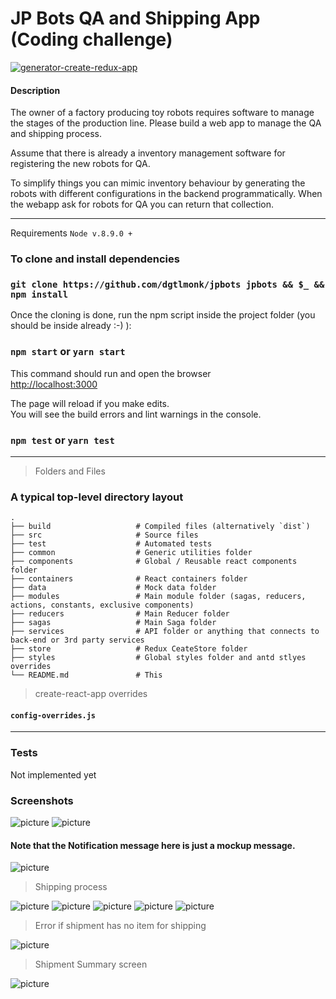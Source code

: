 # JP Bots QA and Shipping App (Coding challenge)
[![generator-create-redux-app](https://img.shields.io/badge/built%20with-generator--create--redux--app-brightgreen.svg)](https://github.com/jonidelv/generator-create-redux-app)

#### Description

The owner of a factory producing toy robots requires software to manage the stages of the production line. Please build a web app to manage the QA and shipping process.

Assume that there is already a inventory management software for registering the new robots for QA.

To simplify things you can mimic inventory behaviour by generating the robots with different configurations in the backend programmatically. When the webapp ask for robots for QA you can return that collection.

------

Requirements
`Node v.8.9.0 +`


### To clone and install dependencies

### `git clone https://github.com/dgtlmonk/jpbots jpbots && $_ && npm install`

Once the cloning is done, run the npm script inside the project folder (you should be inside already :-) ):



### `npm start` or `yarn start`

This command should run and open the browser<br>
[http://localhost:3000](http://localhost:3000)

The page will reload if you make edits.<br>
You will see the build errors and lint warnings in the console.

### `npm test` or `yarn test`

------
> Folders and Files


### A typical top-level directory layout

    .
    ├── build                   # Compiled files (alternatively `dist`)
    ├── src                     # Source files
    ├── test                    # Automated tests
    ├── common                  # Generic utilities folder
    ├── components              # Global / Reusable react components folder
    ├── containers              # React containers folder
    ├── data                    # Mock data folder
    ├── modules                 # Main module folder (sagas, reducers, actions, constants, exclusive components)
    ├── reducers                # Main Reducer folder
    ├── sagas                   # Main Saga folder
    ├── services                # API folder or anything that connects to back-end or 3rd party services
    ├── store                   # Redux CeateStore folder
    ├── styles                  # Global styles folder and antd stlyes overrides
    └── README.md               # This


> create-react-app overrides
#### `config-overrides.js`

------

### Tests

Not implemented yet

### Screenshots
![picture](https://cdn.pbrd.co/images/HncZwOa.png)
![picture](https://cdn.pbrd.co/images/Hnd1Vt3.jpg)

#### Note that the Notification message here is just a mockup message.

![picture](https://cdn.pbrd.co/images/Hnd2nRl.jpg)

> Shipping process

![picture](https://cdn.pbrd.co/images/HndcZ6V.jpg)
![picture](https://cdn.pbrd.co/images/HnddsWh.jpg)
![picture](https://cdn.pbrd.co/images/HnddIOZ.jpg)
![picture](https://cdn.pbrd.co/images/HndeoKR.jpg)
![picture](https://cdn.pbrd.co/images/HndeyGN.jpg)

> Error if shipment has no item for shipping

![picture](https://cdn.pbrd.co/images/HndeHeT.jpg)

> Shipment Summary screen

![picture](https://cdn.pbrd.co/images/HndfaRT.jpg)
